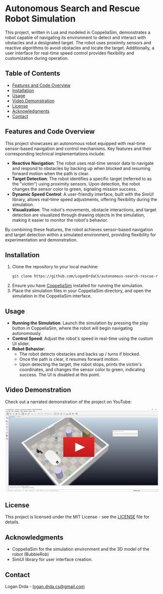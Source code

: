 # Autonomous Search and Rescue Robot Simulation

This project, written in Lua and modeled in CoppeliaSim, demonstrates a robot capable of navigating its environment to detect and interact with obstacles and a designated target. The robot uses proximity sensors and reactive algorithms to avoid obstacles and locate the target. Additionally, a user interface for real-time speed control provides flexibility and customization during operation.

## Table of Contents
- [Features and Code Overview](#features-and-code-overview)
- [Installation](#installation)
- [Usage](#usage)
- [Video Demonstration](#video-demonstration)
- [License](#license)
- [Acknowledgments](#acknowledgments)
- [Contact](#contact)

## Features and Code Overview
This project showcases an autonomous robot equipped with real-time sensor-based navigation and control mechanisms. Key features and their corresponding technical implementations include:

- **Reactive Navigation**: The robot uses real-time sensor data to navigate and respond to obstacles by backing up when blocked and resuming forward motion when the path is clear.
- **Target Detection**: The robot identifies a specific target (referred to as the "victim") using proximity sensors. Upon detection, the robot changes the sensor color to green, signaling mission success.
- **Dynamic Speed Control**: A user-friendly interface, built with the SimUI library, allows real-time speed adjustments, offering flexibility during the simulation.
- **Visualization**: The robot's movements, obstacle interactions, and target detection are visualized through drawing objects in the simulation, making it easier to monitor the robot's behavior.

By combining these features, the robot achieves sensor-based navigation and target detection within a simulated environment, providing flexibility for experimentation and demonstration.

## Installation
1. Clone the repository to your local machine:
   ```bash
   git clone https://github.com/LoganDrdaCS/autonomous-search-rescue-robot-simulation.git
   ```
2. Ensure you have [CoppeliaSim](http://www.coppeliarobotics.com/) installed for running the simulation.
3. Place the simulation files in your CoppeliaSim directory, and open the simulation in the CoppeliaSim interface.

## Usage
- **Running the Simulation**: Launch the simulation by pressing the play button in CoppeliaSim, where the robot will begin navigating autonomously.
- **Control Speed**: Adjust the robot's speed in real-time using the custom UI slider.
- **Robot Behavior**: 
  - The robot detects obstacles and backs up / turns if blocked.
  - Once the path is clear, it resumes forward motion.
  - Upon detecting the target, the robot stops, prints the victim's coordinates, and changes the sensor color to green, indicating success. The UI is disabled at this point.

## Video Demonstration
Check out a narrated demonstration of the project on YouTube:

[![Watch the Demo](images/demonstration.jpg)](https://youtu.be/3q-JUUq5fc0)

## License
This project is licensed under the MIT License - see the [LICENSE](LICENSE) file for details.

## Acknowledgments
- CoppeliaSim for the simulation environment and the 3D model of the robot (BubbleRob)
- SimUI library for user interface creation.

## Contact
Logan Drda - logan.drda.cs@gmail.com

